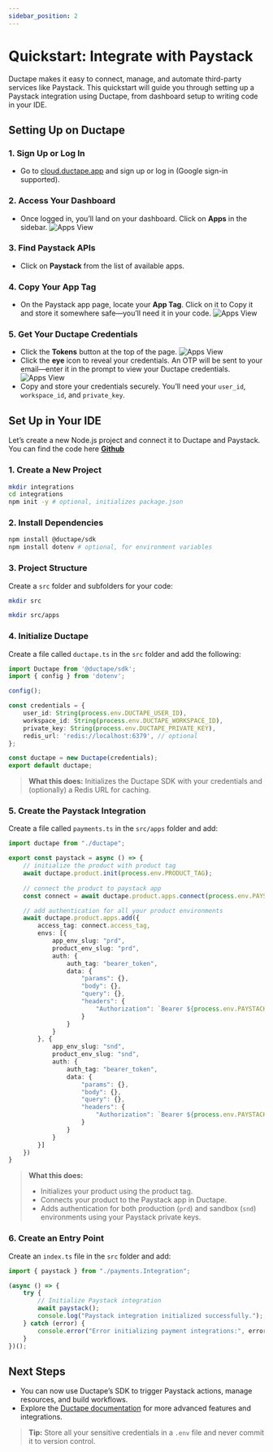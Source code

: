 ```yaml
---
sidebar_position: 2
---
```


# Quickstart: Integrate with Paystack

Ductape makes it easy to connect, manage, and automate third-party services like Paystack. This quickstart will guide you through setting up a Paystack integration using Ductape, from dashboard setup to writing code in your IDE.

## Setting Up on Ductape

### 1. **Sign Up or Log In**
   - Go to [cloud.ductape.app](https://cloud.ductape.app/auth/login) and sign up or log in (Google sign-in supported).

### 2. **Access Your Dashboard**
   - Once logged in, you’ll land on your dashboard. Click on **Apps** in the sidebar.
   ![Apps View](/img/dashboard-paystack.png)

### 3. **Find Paystack APIs**
   - Click on **Paystack** from the list of available apps.

### 4. **Copy Your App Tag**
   - On the Paystack app page, locate your **App Tag**. Click on it to Copy it and store it somewhere safe—you’ll need it in your code.
   ![Apps View](/img/app-tag.png)

### 5. **Get Your Ductape Credentials**
   - Click the **Tokens** button at the top of the page.
   ![Apps View](/img/tokens.png)
   - Click the **eye** icon to reveal your credentials. An OTP will be sent to your email—enter it in the prompt to view your Ductape credentials.
   ![Apps View](/img/tokens-otp.png)
   - Copy and store your credentials securely. You’ll need your `user_id`, `workspace_id`, and `private_key`.



## Set Up in Your IDE

Let’s create a new Node.js project and connect it to Ductape and Paystack. You can find the code here **[Github](https://github.com/Ductape-LLC/integrations-demo)**

### 1. **Create a New Project**

```bash
mkdir integrations
cd integrations
npm init -y # optional, initializes package.json
```

### 2. **Install Dependencies**

```bash
npm install @ductape/sdk
npm install dotenv # optional, for environment variables
```

### 3. **Project Structure**

Create a `src` folder and subfolders for your code:

```bash
mkdir src

mkdir src/apps
```

### 4. **Initialize Ductape**

Create a file called `ductape.ts` in the `src` folder and add the following:

```typescript
import Ductape from '@ductape/sdk';
import { config } from 'dotenv';

config();

const credentials = {
    user_id: String(process.env.DUCTAPE_USER_ID),
    workspace_id: String(process.env.DUCTAPE_WORKSPACE_ID),
    private_key: String(process.env.DUCTAPE_PRIVATE_KEY),
    redis_url: 'redis://localhost:6379', // optional
};

const ductape = new Ductape(credentials);
export default ductape;
```

> **What this does:** Initializes the Ductape SDK with your credentials and (optionally) a Redis URL for caching.

### 5. **Create the Paystack Integration**

Create a file called `payments.ts` in the `src/apps` folder and add:

```typescript
import ductape from "./ductape";

export const paystack = async () => {
    // initialize the product with product tag
    await ductape.product.init(process.env.PRODUCT_TAG);
    
    // connect the product to paystack app
    const connect = await ductape.product.apps.connect(process.env.PAYSTACK_APP_TAG);

    // add authentication for all your product environments
    await ductape.product.apps.add({
        access_tag: connect.access_tag,
        envs: [{
            app_env_slug: "prd",
            product_env_slug: "prd",
            auth: {
                auth_tag: "bearer_token",
                data: {
                    "params": {},
                    "body": {},
                    "query": {},
                    "headers": {
                        "Authorization": `Bearer ${process.env.PAYSTACK_PRIVATE_KEY_PRD}`,
                    }
                }
            }
        }, {
            app_env_slug: "snd",
            product_env_slug: "snd",
            auth: {
                auth_tag: "bearer_token",
                data: {
                    "params": {},
                    "body": {},
                    "query": {},
                    "headers": {
                        "Authorization": `Bearer ${process.env.PAYSTACK_PRIVATE_KEY_SND}`,
                    }
                }
            }
        }]
    })
}   
```

> **What this does:**
> - Initializes your product using the product tag.
> - Connects your product to the Paystack app in Ductape.
> - Adds authentication for both production (`prd`) and sandbox (`snd`) environments using your Paystack private keys.

### 6. **Create an Entry Point**

Create an `index.ts` file in the `src` folder and add:

```typescript
import { paystack } from "./payments.Integration";

(async () => {
    try {
        // Initialize Paystack integration
        await paystack();
        console.log("Paystack integration initialized successfully.");
    } catch (error) {
        console.error("Error initializing payment integrations:", error);
    }
})();
```

## **Next Steps**
- You can now use Ductape’s SDK to trigger Paystack actions, manage resources, and build workflows.
- Explore the [Ductape documentation](https://docs.ductape.app/) for more advanced features and integrations.

> **Tip:** Store all your sensitive credentials in a `.env` file and never commit it to version control.